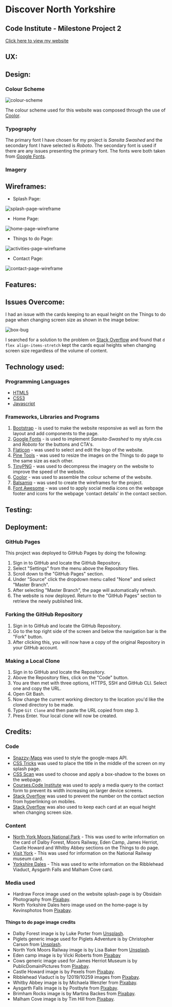 # Discover North Yorkshire

## Code Institute - Milestone Project 2

[Click here to view my website](https://paulfrankling.github.io/discover-north-yorks/)

## UX:

## Design:

### Colour Scheme

![colour-scheme](assets/documentation/colour-scheme.png)

The colour scheme used for this website was composed through the use of [Coolor](https://coolors.co/ffffff-f5b700-1aa735-12854a-16262e).

### Typography

The primary font I have chosen for my project is *Sansita Swashed* and the secondary font I have selected is *Roboto*. 
The secondary font is used if there are any issues presenting the primary font.
The fonts were both taken from [Google Fonts](https://fonts.google.com/specimen/Sansita+Swashed?query=sansita+s#standard-styles).

### Imagery

## Wireframes:

* Splash Page:

![splash-page-wireframe](assets/wireframes/splash-wireframe.png)

* Home Page:

![home-page-wireframe](assets/wireframes/home-wireframe.png)

* Things to do Page:

![activities-page-wireframe](assets/wireframes/activities-wireframe.png)

* Contact Page:

![contact-page-wireframe](assets/wireframes/contact-wireframe.png)

## Features:

## Issues Overcome:

I had an issue with the cards keeping to an equal height on the Things to do page when changing screen size as shown in the image below:

![box-bug](assets/documentation/box-bug.png)

I searched for a solution to the problem on [Stack Overflow](https://stackoverflow.com/questions/35868756/how-to-make-bootstrap-4-cards-the-same-height-in-card-columns) and found that `d flex align-items-stretch` kept the cards equal heights when changing screen size regardless of the volume of content.

## Technology used:

### Programming Languages

* [HTML5](https://en.wikipedia.org/wiki/HTML5)
* [CSS3](https://en.wikipedia.org/wiki/CSS)
* [Javascript](https://en.wikipedia.org/wiki/JavaScript)

### Frameworks, Libraries and Programs

1. [Bootstrap](https://getbootstrap.com/docs/4.5/getting-started/introduction/) - is used to make the website responsive as well as form the layout and add components to the page.
1. [Google Fonts](https://fonts.google.com/specimen/Sansita+Swashed?query=sansita#pairings) - is used to implement *Sansita-Swashed* to my style.css and *Roboto* for the buttons and CTA's.
1. [Flaticon](https://www.flaticon.com/) - was used to select and edit the logo of the website.
1. [Pine Tools](https://pinetools.com/) - was used to resize the images on the Things to do page to the same size as each other.
1. [TinyPNG](https://tinypng.com/) - was used to decompress the imagery on the website to improve the speed of the website.
1. [Coolor](https://coolors.co/ffffff-f5b700-1aa735-12854a-16262e) - was used to assemble the colour scheme of the website.
1. [Balsamiq](https://balsamiq.com/wireframes/desktop/) - was used to create the wireframes for the project.
1. [Font Awesome](https://fontawesome.com/) - was used to apply social media icons on the webpage footer and icons for the webpage 'contact details' in the contact section.

## Testing:

## Deployment:

### GitHub Pages

This project was deployed to GitHub Pages by doing the following:

1. Sign in to GitHub and locate the GitHub Repository.
1. Select "Settings" from the menu above the Repository files.
1. Scroll down to the "GitHub Pages" section.
1. Under "Source" click the dropdown menu called "None" and select "Master Branch".
1. After selecting "Master Branch", the page will automatically refresh.
1. The website is now deployed. Return to the "GitHub Pages" section to retrieve the newly published link.

### Forking the GitHub Repository

1. Sign in to GitHub and locate the GitHub Repository.
1. Go to the top right side of the screen and below the navigation bar is the "Fork" button.
1. After clicking this, you will now have a copy of the original Repository in your GitHub account.

### Making a Local Clone

1. Sign in to GitHub and locate the Repository.
1. Above the Repository files, click on the "Code" button.
1. You are then met with three options, HTTPS, SSH and GitHub CLI. Select one and copy the URL.
1. Open Git Bash.
1. Now change the current working directory to the location you'd like the cloned directory to be made.
1. Type `Git Clone` and then paste the URL copied from step 3.
1. Press Enter. Your local clone will now be created. 

## Credits:

### Code

* [Snazzy-Maps](https://snazzymaps.com/style/47/nature) was used to style the google-maps API.
* [CSS Tricks](https://css-tricks.com/quick-css-trick-how-to-center-an-object-exactly-in-the-center/) was used to place the title in the middle of the screen on my splash page.
* [CSS Scan](https://getcssscan.com/css-box-shadow-examples) was used to choose and apply a box-shadow to the boxes on the webpage.
* [Courses.Code Institute](https://courses.codeinstitute.net/courses/course-v1:codeinstitute+FE+2017_T3/course/) was used to apply a media query to the contact form to prevent its width increasing on larger device screens.
* [Stack Overflow](https://stackoverflow.com/questions/226131/how-to-disable-phone-number-linking-in-mobile-safari/) was used to prevent the number on the contact section from hyperlinking on mobiles.
* [Stack Overflow](https://stackoverflow.com/questions/35868756/how-to-make-bootstrap-4-cards-the-same-height-in-card-columns) was also used to keep each card at an equal height when changing screen size.

### Content

* [North York Moors National Park](https://www.northyorkmoors.org.uk/) - This was used to write information on the card of Dalby Forest, Moors Railway, Eden Camp, James Herriot, Castle Howard and Whitby Abbey sections on the Things to do page.
* [Visit York](https://www.visityork.org/explore/featured-attractions/nrm) - This was used for information on the National Railway museum card.
* [Yorkshire Dales](https://www.yorkshiredales.org.uk/) - This was used to write information on the Ribblehead Viaduct, Aysgarth Falls and Malham Cove card.

### Media used

* Hardraw Force image used on the website splash-page is by Obsidain Photography from [Pixabay](https://pixabay.com/photos/hardraw-force-waterfall-cliff-drop-1067170/).
* North Yorkshire Dales hero image used on the home-page is by Kevinsphotos from [Pixabay](https://pixabay.com/photos/yorkshire-moors-dales-yorkshire-1649463/).

#### Things to do page image credits

* Dalby Forest image is by Luke Porter from [Unsplash](https://unsplash.com/photos/DnP-gG1Qg8o).
* Piglets generic image used for Piglets Adventure is by Christopher Carson from [Unsplash](https://unsplash.com/photos/i4XLJmlYit4).
* North York Moors Railway image is by Lisa Baker from [Unsplash](https://unsplash.com/photos/oBFSFAH7sYw).
* Eden camp image is by Vicki Roberts from [Pixabay](https://pixabay.com/photos/signs-world-war-1-world-war-2-2249564/)
* Cows generic image used for James Herriot Museum is by PublicDomainPictures from [Pixabay](https://pixabay.com/photos/england-north-yorkshire-cow-cows-70714/).
* Castle Howard image is by Pexels from [Pixabay](https://pixabay.com/photos/castle-castle-howard-england-1845978/).
* Ribblehead Viaduct is by 12019/10259 images from [Pixabay](https://pixabay.com/photos/ribblehead-viaduct-yorkshire-england-1748638/).
* Whitby Abbey image is by Michaela Wenzler from [Pixabay](https://pixabay.com/photos/whitby-abbey-ruin-monastery-4537154/).
* Aysgarth Falls image is by Postbyte from [Pixabay](https://pixabay.com/photos/yorkshire-dales-aysgarth-falls-1100943/).
* Brimham Rocks image is by Martina Backes from [Pixabay](https://pixabay.com/photos/stones-rock-rock-formation-4529985/).
* Malham Cove image is by Tim Hill from [Pixabay](https://pixabay.com/photos/limestone-causeway-malham-2451396/).